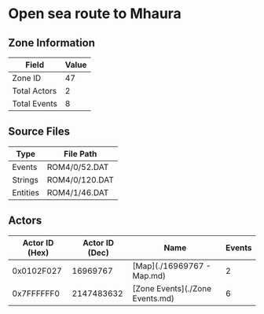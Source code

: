 # Open sea route to Mhaura

## Zone Information

| Field        |   Value |
|--------------|---------|
| Zone ID      |      47 |
| Total Actors |       2 |
| Total Events |       8 |

## Source Files

| Type     | File Path      |
|----------|----------------|
| Events   | ROM4/0/52.DAT  |
| Strings  | ROM4/0/120.DAT |
| Entities | ROM4/1/46.DAT  |

## Actors

| Actor ID (Hex)   |   Actor ID (Dec) | Name                            |   Events |
|------------------|------------------|---------------------------------|----------|
| 0x0102F027       |         16969767 | [Map](./16969767 - Map.md)      |        2 |
| 0x7FFFFFF0       |       2147483632 | [Zone Events](./Zone Events.md) |        6 |